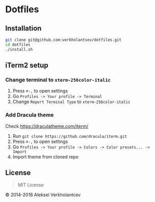 # Dotfiles

## Installation

```bash
git clone git@github.com:verkholantsev/dotfiles.git
cd dotfiles
./install.sh
```

## iTerm2 setup

### Change terminal to `xterm-256color-italic`

1. Press `⌘-,` to open settings
2. Go `Profiles -> Your profile -> Terminal`
3. Change `Report Terminal Type` to `xterm-256color-italic`

### Add Dracula theme

Check https://draculatheme.com/iterm/

1. Run `git clone https://github.com/dracula/iterm.git`
2. Press `⌘-,` to open settings
3. Go `Profiles -> Your profile -> Colors -> Color presets... -> Import`
4. Import theme from cloned repo

## License

> MIT License

&copy; 2014-2018 Aleksei Verkholantcev
